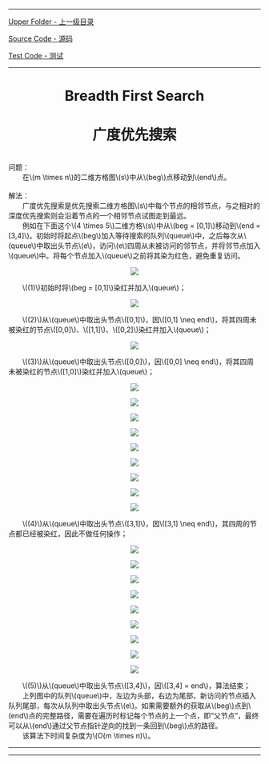 <script type="text/javascript" async src="//cdn.bootcss.com/mathjax/2.7.0/MathJax.js?config=TeX-AMS-MML_HTMLorMML"></script>
<script type="text/javascript" async src="https://cdnjs.cloudflare.com/ajax/libs/mathjax/2.7.1/MathJax.js?config=TeX-MML-AM_CHTML"></script>


--------
[Upper Folder - 上一级目录](../)

[Source Code - 源码](https://github.com/zhaochenyou/Way-to-Algorithm/blob/master/src/Search/BreadthFirstSearch.hpp)

[Test Code - 测试](https://github.com/zhaochenyou/Way-to-Algorithm/blob/master/src/Search/BreadthFirstSearch.cpp)


--------

<div>
<h1 align="center">Breadth First Search</h1>
<h1 align="center">广度优先搜索</h1>
<br>
问题： <br>
&emsp;&emsp;在\(m \times n\)的二维方格图\(s\)中从\(beg\)点移动到\(end\)点。 <br>
<br>
解法： <br>
&emsp;&emsp;广度优先搜索是优先搜索二维方格图\(s\)中每个节点的相邻节点，与之相对的深度优先搜索则会沿着节点的一个相邻节点试图走到最远。 <br>
&emsp;&emsp;例如在下面这个\(4 \times 5\)二维方格\(s\)中从\(beg = [0,1]\)移动到\(end = [3,4]\)。初始时将起点\(beg\)加入等待搜索的队列\(queue\)中，之后每次从\(queue\)中取出头节点\(e\)，访问\(e\)四周从未被访问的邻节点，并将邻节点加入\(queue\)中。将每个节点加入\(queue\)之前将其染为红色，避免重复访问。 <br>
<p align="center"><img src="../res/BreadthFirstSearch1.png" /></p>
&emsp;&emsp;\((1)\)初始时将\(beg = [0,1]\)染红并加入\(queue\)；<br>
<p align="center"><img src="../res/BreadthFirstSearch2.png" /></p>
&emsp;&emsp;\((2)\)从\(queue\)中取出头节点\([0,1]\)，因\([0,1] \neq end\)，将其四周未被染红的节点\([0,0]\)、\([1,1]\)、\([0,2]\)染红并加入\(queue\)；<br>
<p align="center"><img src="../res/BreadthFirstSearch3.png" /></p>
&emsp;&emsp;\((3)\)从\(queue\)中取出头节点\([0,0]\)，因\([0,0] \neq end\)，将其四周未被染红的节点\([1,0]\)染红并加入\(queue\)；<br>
<p align="center"><img src="../res/BreadthFirstSearch4.png" /></p>
<p align="center"><img src="../res/BreadthFirstSearch5.png" /></p>
<p align="center"><img src="../res/BreadthFirstSearch6.png" /></p>
<p align="center"><img src="../res/BreadthFirstSearch7.png" /></p>
<p align="center"><img src="../res/BreadthFirstSearch8.png" /></p>
<p align="center"><img src="../res/BreadthFirstSearch9.png" /></p>
<p align="center"><img src="../res/BreadthFirstSearch10.png" /></p>
<p align="center"><img src="../res/BreadthFirstSearch11.png" /></p>
<p align="center"><img src="../res/BreadthFirstSearch12.png" /></p>
&emsp;&emsp;\((4)\)从\(queue\)中取出头节点\([3,1]\)，因\([3,1] \neq end\)，其四周的节点都已经被染红，因此不做任何操作； <br>
<p align="center"><img src="../res/BreadthFirstSearch13.png" /></p>
<p align="center"><img src="../res/BreadthFirstSearch14.png" /></p>
<p align="center"><img src="../res/BreadthFirstSearch15.png" /></p>
<p align="center"><img src="../res/BreadthFirstSearch16.png" /></p>
<p align="center"><img src="../res/BreadthFirstSearch17.png" /></p>
<p align="center"><img src="../res/BreadthFirstSearch18.png" /></p>
<p align="center"><img src="../res/BreadthFirstSearch19.png" /></p>
<p align="center"><img src="../res/BreadthFirstSearch20.png" /></p>
<p align="center"><img src="../res/BreadthFirstSearch21.png" /></p>
&emsp;&emsp;\((5)\)从\(queue\)中取出头节点\([3,4]\)，因\([3,4] = end\)，算法结束； <br>
&emsp;&emsp;上列图中的队列\(queue\)中，左边为头部，右边为尾部，新访问的节点插入队列尾部，每次从队列中取出头节点\(e\)。如果需要额外的获取从\(beg\)点到\(end\)点的完整路径，需要在遍历时标记每个节点的上一个点，即“父节点”，最终可以从\(end\)通过父节点指针逆向的找到一条回到\(beg\)点的路径。 <br>
&emsp;&emsp;该算法下时间复杂度为\(O(m \times n)\)。 <br>
</div>


--------
--------
